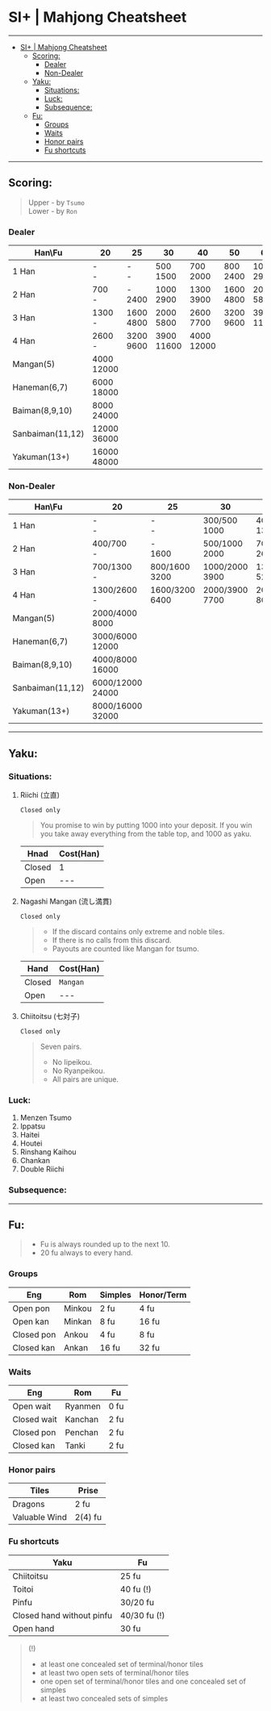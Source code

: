 # SI+ | Mahjong Cheatsheet

----------------------------------------------------------------
- [SI+ | Mahjong Cheatsheet](#si--mahjong-cheatsheet)
  - [Scoring:](#scoring)
    - [Dealer](#dealer)
    - [Non-Dealer](#non-dealer)
  - [Yaku:](#yaku)
    - [Situations:](#situations)
    - [Luck:](#luck)
    - [Subsequence:](#subsequence)
  - [Fu:](#fu)
    - [Groups](#groups)
    - [Waits](#waits)
    - [Honor pairs](#honor-pairs)
    - [Fu shortcuts](#fu-shortcuts)

----------------------------------------------------------------

## Scoring: 
>Upper - by `Tsumo` <br> Lower - by `Ron`
### Dealer

Han\Fu | 20 | 25 | 30 | 40 | 50 | 60 | 70 | 80 | 90 | 100 | 110
-|-|-|-|-|-|-|-|-|-|-|-
1 Han | -<br>- | -<br>- | 500<br>1500 | 700<br>2000 | 800<br>2400 | 1000<br>2900 | 1200<br>3400 | 1300<br>3900 | 1500<br>4400 | 1600<br>4800 | 1800<br>5300
2 Han | 700<br>- | -<br>2400 | 1000<br>2900 | 1300<br>3900 | 1600<br>4800 | 2000<br>5800 | 2300<br>6800 | 2600<br>7700 | 2900<br>8700 | 3200<br>9600 | 3600<br>10600
3 Han | 1300<br>- | 1600<br>4800 | 2000<br>5800 | 2600<br>7700 | 3200<br>9600 | 3900<br>11600 | 4000<br>12000
4 Han | 2600<br>- | 3200<br>9600 | 3900<br>11600 | 4000<br>12000 
Mangan(5) | 4000<br>12000
Haneman(6,7) | 6000<br>18000
Baiman(8,9,10) | 8000<br>24000
Sanbaiman(11,12) | 12000<br>36000
Yakuman(13+) | 16000<br>48000

### Non-Dealer

Han\Fu | 20 | 25 | 30 | 40 | 50 | 60 | 70 | 80 | 90 | 100 | 110
-|-|-|-|-|-|-|-|-|-|-|-
1 Han | -<br>- | -<br>- | 300/500<br>1000 | 400/700<br>1300 | 400/800<br>1600 | 500/1000<br>2000 | 600/1200<br>2300 | 700/1300<br>2600 | 800/1500<br>3200 | 800/1600<br>3200 | 900/1800<br>3600
2 Han | 400/700<br>- | -<br>1600 | 500/1000<br>2000 | 700/1300<br>2600 | 800/1600<br>3200 | 1000/2000<br>3900 | 1200/2300<br>4500 | 1300/2600<br>5200 | 1500/2900<br>5800 | 1600/3200<br>6400 | 1800/3600<br>7100
3 Han | 700/1300<br>- | 800/1600<br>3200 | 1000/2000<br>3900 | 1300/2600<br>5200 | 1600/3200<br>6400 | 2000/3900<br>7700 | 2000/4000<br>8000
4 Han | 1300/2600<br>- | 1600/3200<br>6400 | 2000/3900<br>7700 | 2000/4000<br>8000 
Mangan(5) | 2000/4000<br>8000
Haneman(6,7) | 3000/6000<br>12000
Baiman(8,9,10) | 4000/8000<br>16000
Sanbaiman(11,12) | 6000/12000<br>24000
Yakuman(13+) | 8000/16000<br>32000

----------------------------------------------------------------

## Yaku:
### Situations:
1. Riichi (立直)
    
    `Closed only`

    >You promise to win by putting 1000 into your deposit. If you win you take away everything from the table top, and 1000 as yaku.
    
    Hnad | Cost(Han)
    ---|---
    Closed | 1
    Open | ---

2. Nagashi Mangan (流し満貫)

    `Closed only`

    > * If the discard contains only extreme and noble tiles.
    > * If there is no calls from this discard.
    > * Payouts are counted like Mangan for tsumo.

    Hand | Cost(Han)
    ---|---
    Closed | `Mangan`
    Open | ---

3. Chiitoitsu (七対子)

    `Closed only`

    >Seven pairs.
    > * No Iipeikou.
    > * No Ryanpeikou.
    > * All pairs are unique.
### Luck:
1. Menzen Tsumo
2. Ippatsu
3. Haitei
4. Houtei
5. Rinshang Kaihou 
6. Chankan
7. Double Riichi
### Subsequence:

----------------------------------------------------------------
## Fu:
> * Fu is always rounded up to the next 10.
> * 20 fu always to every hand. 
### Groups

Eng | Rom | Simples | Honor/Term
---|---|---|---
Open pon | Minkou | 2 fu | 4 fu 
Open kan | Minkan | 8 fu | 16 fu
Closed pon | Ankou | 4 fu | 8 fu 
Closed kan | Ankan | 16 fu | 32 fu 

### Waits

Eng | Rom | Fu
---|---|---
Open wait | Ryanmen | 0 fu 
Closed wait | Kanchan | 2 fu 
Closed pon | Penchan | 2 fu  
Closed kan | Tanki | 2 fu 

### Honor pairs

Tiles | Prise
---|---
Dragons  | 2 fu
Valuable Wind | 2(4) fu

### Fu shortcuts

Yaku | Fu
---|---
Chiitoitsu | 25 fu
Toitoi | 40 fu (!)
Pinfu | 30/20 fu
Closed hand without pinfu | 40/30 fu (!)
Open hand | 30 fu

>(!)
> * at least one concealed set of terminal/honor tiles
> * at least two open sets of terminal/honor tiles
> * one open set of terminal/honor tiles and one concealed set of simples
> * at least two concealed sets of simples